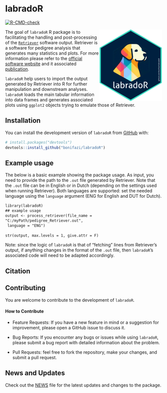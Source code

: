 
<!-- README.md is generated from README.Rmd. Please edit that file -->

# labradoR

<!-- badges: start -->

[![R-CMD-check](https://github.com/bonifazi/labradoR/actions/workflows/R-CMD-check.yaml/badge.svg)](https://github.com/bonifazi/labradoR/actions/workflows/R-CMD-check.yaml)

<!-- badges: end -->

<img src="man/figures/logo_labradoR.png" align="right" width="200"/>

The goal of `labradoR` R package is to facilitating the handling and
post-processing of the
[`Retriever`](https://genebankdata.cgn.wur.nl/software/software.html)
software output. Retriever is a software for pedigree analysis that
generates many statistics and plots. For more information please refer
to the [official software
website](https://genebankdata.cgn.wur.nl/software/software.html) and it
associated [publication](https://www.mdpi.com/2076-2615/11/5/1332).

`labradoR` help users to import the output generated by Retriever into R
for further manipulation and downstream analyses. `labradoR` loads the
main tabular information into data frames and generates associated plots
using `ggplot2` objects trying to emulate those of Retriever.

## Installation

You can install the development version of `labradoR` from
[GitHub](https://github.com/) with:

``` r
# install.packages("devtools")
devtools::install_github("bonifazi/labradoR")
```

## Example usage

The below is a basic example showing the package usage. As input, you
need to provide the path to the `.out` file generated by Retriever. Note
that the `.out` file can be in English or in Dutch (depending on the
settings used when running Retriever). Both languages are supported: set
the needed language using the `language` argument (ENG for English and
DUT for Dutch).

    library(labradoR)
    ## example usage
    output <- process_retriever(file_name = "C:/myPath/pedigree_Retriever.out",
     language = "ENG")

    str(output, max.levels = 1, give.attr = F)

Note: since the logic of `labradoR` is that of “fetching” lines from
Retriever’s output, if anything changes in the format of the `.out`
file, then `labradoR`’s associated code will need to be adapted
accordingly.

## Citation

<to add>

## Contributing

You are welcome to contribute to the development of `labradoR`.

#### How to Contribute

- Feature Requests: If you have a new feature in mind or a suggestion
  for improvement, please open a GitHub issue to discuss it.

- Bug Reports: If you encounter any bugs or issues while using
  `labradoR`, please submit a bug report with detailed information about
  the problem.

- Pull Requests: feel free to fork the repository, make your changes,
  and submit a pull request.

## News and Updates

Check out the [NEWS](NEWS.md) file for the latest updates and changes to
the package.
